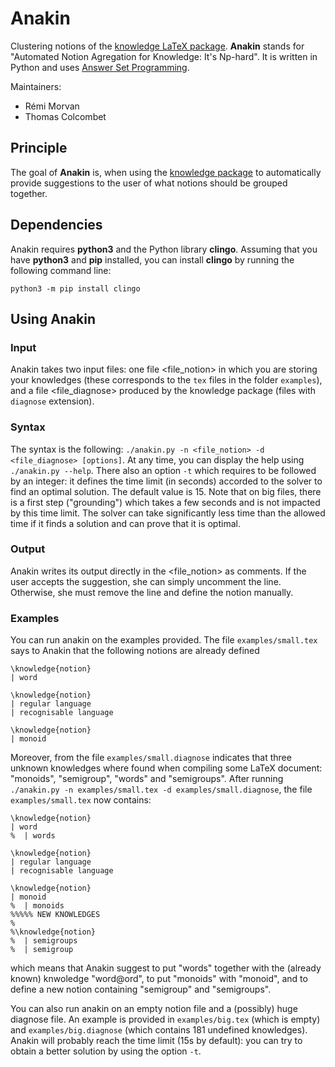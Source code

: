 # Anakin
Clustering notions of the [knowledge LaTeX package](https://ctan.org/pkg/knowledge). **Anakin** stands for "Automated Notion Agregation for Knowledge: It's Np-hard". It is written in Python and uses [Answer Set Programming](https://potassco.org/).

Maintainers:
 - Rémi Morvan
 - Thomas Colcombet

## Principle

The goal of **Anakin** is, when using the [knowledge package](https://ctan.org/pkg/knowledge) to automatically provide suggestions to the user of what notions should be grouped together.

## Dependencies

Anakin requires **python3** and the Python library **clingo**.
Assuming that you have **python3** and **pip** installed, you can install **clingo** by running
the following command line:

    python3 -m pip install clingo

## Using Anakin

### Input

Anakin takes two input files: one file <file_notion> in which you are storing your knowledges (these
corresponds to the `tex` files in the folder `examples`), and a file <file_diagnose> produced by
the knowledge package (files with `diagnose` extension).

### Syntax

The syntax is the following: `./anakin.py -n <file_notion> -d <file_diagnose> [options]`.
At any time, you can display the help using `./anakin.py --help`. 
There also an option `-t` which requires to be followed by an integer: it defines the time limit (in seconds) accorded to 
the solver to find an optimal solution. The default value is 15. Note that on big files, there is a first step 
("grounding") which takes a few seconds and is not impacted by this time limit.
The solver can take significantly less time than the allowed time if it finds a solution and can prove that it is optimal.


### Output

Anakin writes its output directly in the <file_notion> as comments. If the user accepts the suggestion,
she can simply uncomment the line. Otherwise, she must remove the line and define the notion manually.

### Examples

You can run anakin on the examples provided. The file `examples/small.tex` says to Anakin that the
following notions are already defined

    \knowledge{notion}
    | word

    \knowledge{notion}
    | regular language
    | recognisable language

    \knowledge{notion}
    | monoid
    
Moreover, from the file `examples/small.diagnose` indicates that three unknown knowledges where found when compiling some
LaTeX document: "monoids", "semigroup", "words" and "semigroups".
After running `./anakin.py -n examples/small.tex -d examples/small.diagnose`, the file `examples/small.tex` now
contains:

    \knowledge{notion}
    | word
    %  | words

    \knowledge{notion}
    | regular language
    | recognisable language

    \knowledge{notion}
    | monoid
    %  | monoids
    %%%%% NEW KNOWLEDGES 
    %
    %\knowledge{notion}
    %  | semigroups
    %  | semigroup
    
which means that Anakin suggest to put "words" together with the (already known) knwoledge "word@ord",
to put "monoids" with "monoid", and to define a new notion containing "semigroup" and "semigroups".

You can also run anakin on an empty notion file and a (possibly) huge diagnose file.
An example is provided in `examples/big.tex` (which is empty) and `examples/big.diagnose`
(which contains 181 undefined knowledges). Anakin will probably reach the time limit (15s by default):
you can try to obtain a better solution by using the option `-t`.
